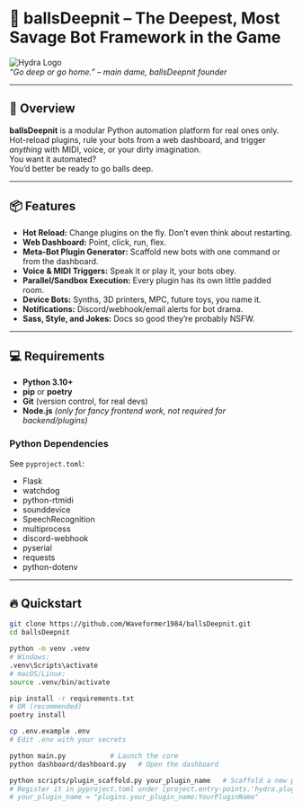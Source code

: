 # 🍑 ballsDeepnit – The Deepest, Most Savage Bot Framework in the Game

![Hydra Logo](https://user-images.githubusercontent.com/00000000/placeholder.png)  
*“Go deep or go home.” – main dame, ballsDeepnit founder*

---

## 🚀 Overview

**ballsDeepnit** is a modular Python automation platform for real ones only.  
Hot-reload plugins, rule your bots from a web dashboard, and trigger *anything* with MIDI, voice, or your dirty imagination.  
You want it automated?  
You’d better be ready to go balls deep.

---

## 📦 Features

- **Hot Reload:** Change plugins on the fly. Don’t even think about restarting.
- **Web Dashboard:** Point, click, run, flex.
- **Meta-Bot Plugin Generator:** Scaffold new bots with one command or from the dashboard.
- **Voice & MIDI Triggers:** Speak it or play it, your bots obey.
- **Parallel/Sandbox Execution:** Every plugin has its own little padded room.
- **Device Bots:** Synths, 3D printers, MPC, future toys, you name it.
- **Notifications:** Discord/webhook/email alerts for bot drama.
- **Sass, Style, and Jokes:** Docs so good they’re probably NSFW.

---

## 💻 Requirements

- **Python 3.10+**
- **pip** or **poetry**
- **Git** (version control, for real devs)
- **Node.js** *(only for fancy frontend work, not required for backend/plugins)*

### **Python Dependencies**
See `pyproject.toml`:
- Flask
- watchdog
- python-rtmidi
- sounddevice
- SpeechRecognition
- multiprocess
- discord-webhook
- pyserial
- requests
- python-dotenv

---

## 🔥 Quickstart

```sh
git clone https://github.com/Waveformer1984/ballsDeepnit.git
cd ballsDeepnit

python -m venv .venv
# Windows:
.venv\Scripts\activate
# macOS/Linux:
source .venv/bin/activate

pip install -r requirements.txt
# OR (recommended)
poetry install

cp .env.example .env
# Edit .env with your secrets

python main.py           # Launch the core
python dashboard/dashboard.py   # Open the dashboard

python scripts/plugin_scaffold.py your_plugin_name   # Scaffold a new plugin
# Register it in pyproject.toml under [project.entry-points.'hydra.plugins']
# your_plugin_name = "plugins.your_plugin_name:YourPluginName"

